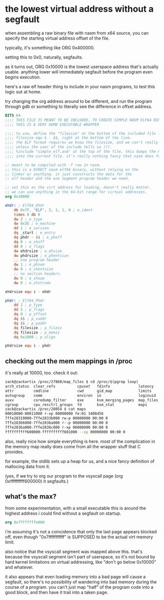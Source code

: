 # the lowest virtual address without a segfault

when assembling a raw binary file with nasm from x64 source,
you can specify the starting virtual address offset of the file.

typically, it's something like ORG 0x400000.

setting this to 0x0, naturally, segfaults.

as it turns out, ORG 0x10000 is the lowest userspace address that's
actually usable. anything lower will immediately segfault before the 
program even begins execution.

here's a raw elf header thing to include in your nasm programs, to test
this logic out at home.

try changing the org address around to be different, and run the program
through gdb or something to literally see the difference in offset address.

```nasm
BITS 64
;;;; THIS FILE IS MEANT TO BE INCLUDED, TO CREATE SIMPLE NASM ELF64 BINARIES.
;;;; THIS IS A VERY DUMB EXECUTABLE WRAPPER

;;;; to use, define the "filesize" at the bottom of the included file like so:
;;;; filesize equ $ - $$, right at the bottom of the line.
;;;; the ELF format requires we know the filesize, and we can't really do that 
;;;; unless the user of the include tells us (?).
;;;; %include "simple_elf.asm" at the top of the file, this dumps the RAW ASM FILE DATA
;;;; into the current file. it's really nothing fancy that nasm does for us.

;; meant to be compiled with -f raw in nasm.
;; this is a DIRECT nasm elf64 binary, without relying on the 
;; linker or anything. it just constructs the data for the 
;; elf header and the one segment program header we need.

;; set this as the virt address for loading, doesn't really matter.
;; we can use anything in the 64-bit range for virtual addresses.
org 0x10000

ehdr: ; Elf64_Ehdr
    db 0x7F, "ELF", 2, 1, 1, 0 ; e_ident
    times 8 db 0
    dw 2 ; e_type
    dw 0x3E ; e_machine
    dd 1 ; e_version
    dq _start ; e_entry
    dq phdr - $$ ; e_phoff
    dq 0 ; e_shoff
    dd 0 ; e_flags
    dw ehdrsize ; e_ehsize
    dw phdrsize ; e_phentsize
    ;; one program header
    dw 1 ; e_phnum
    dw 0 ; e_shentsize
    ;; no section headers.
    dw 0 ; e_shnum
    dw 0 ; e_shstrndx

ehdrsize equ $ - ehdr

phdr: ; Elf64_Phdr
    dd 1 ; p_type
    dd 5 ; p_flags
    dq 0 ; p_offset
    dq $$ ; p_vaddr
    dq $$ ; p_paddr
    dq filesize ; p_filesz
    dq filesize ; p_memsz
    dq 0x1000 ; p_align

phdrsize equ $ - phdr
```

## checking out the mem mappings in /proc

it's really at 10000, too. check it out:

```bash
zack@zackartix /proc/27860/map_files $ cd /proc/$(pgrep loop)
arch_status  clear_refs          cpuset   fdinfo             latency    mem         ns             pagemap      schedstat     stack    task            wchan
attr         cmdline             cwd      gid_map            limits     mountinfo   numa_maps      personality  sessionid     stat     timens_offsets
autogroup    comm                environ  io                 loginuid   mounts      oom_adj        projid_map   setgroups     statm    timers
auxv         coredump_filter     exe      ksm_merging_pages  map_files  mountstats  oom_score      root         smaps         status   timerslack_ns
cgroup       cpu_resctrl_groups  fd       ksm_stat           maps       net         oom_score_adj  sched        smaps_rollup  syscall  uid_map
zack@zackartix /proc/28054 $ cat maps
00010000-00011000 r-xp 00000000 fe:01 3408456                            /home/zack/Documents/asm/x64/true_false/loop
7ffe28319000-7ffe2833b000 rw-p 00000000 00:00 0                          [stack]
7ffe28366000-7ffe2836a000 r--p 00000000 00:00 0                          [vvar]
7ffe2836a000-7ffe2836c000 r-xp 00000000 00:00 0                          [vdso]
ffffffffff600000-ffffffffff601000 --xp 00000000 00:00 0                  [vsyscall]
```

also, really nice how simple everything is here. most of the complication
in the memory map really does come from all the wrapper stuff that C provides.

for example, the stdlib sets up a heap for us, and a nice fancy definition
of mallocing data from it.

(yes, if we try to org our program to the vsyscall page (org 0xffffffffff600000) it segfaults.)

## what's the max?

from some experimentation, with a small executable this is around
the highest address i could find without a segfault on startup.

```nasm
org 0x7fffffffe000
```

i'm assuming it's not a coincidence that only the last page appears blocked off, even though
"0x7fffffffffff" is SUPPOSED to be the actual virt memory limit.

also notice that the vsyscall segment was mapped above this. that's because the 
vsyscall segment isn't part of userspace, so it's not bound by hard kernel limitations
on virtual addressing, like "don't go below 0x10000" and whatever.

it also appears that even loading memory into a bad page will cause a segfault, so there's
no possibility of wandering into bad memory during the course of a program.
you can't just map "half" of the program code into a good block, and then have it trail
into a taken page.
